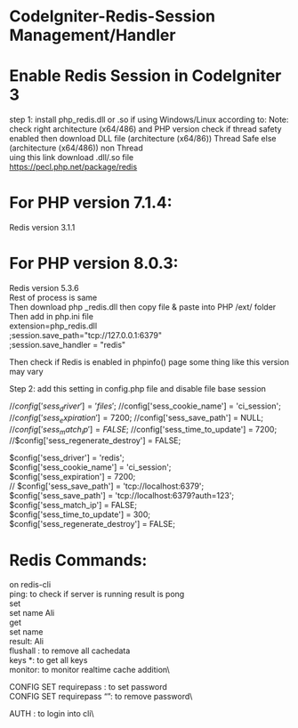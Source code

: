 # CodeIgniter-Redis-Session Management/Handler

# Enable Redis Session in CodeIgniter 3
 step 1: 
        install php_redis.dll or .so if using Windows/Linux according to:
Note: check right architecture (x64/486) and PHP version 
check if thread safety enabled then download DLL file (architecture (x64/86)) Thread Safe else (architecture (x64/486)) non Thread\
uing this link download .dll/.so file\
https://pecl.php.net/package/redis 

# For PHP version 7.1.4: 
Redis version 3.1.1
# For PHP version 8.0.3: 
Redis version 5.3.6\
Rest of process is same\
Then download php _redis.dll then copy file & paste into PHP /ext/ folder
Then add in php.ini file\
        extension=php_redis.dll\
        ;session.save_path="tcp://127.0.0.1:6379"\
        ;session.save_handler = "redis"

Then check if Redis is enabled in phpinfo() page some thing like this version may vary

Step 2: add this setting in config.php file and disable file base session

//$config['sess_driver'] = 'files';\
//$config['sess_cookie_name'] = 'ci_session';\
//$config['sess_expiration'] = 7200;\
//$config['sess_save_path'] = NULL;\
//$config['sess_match_ip'] = FALSE;\
//$config['sess_time_to_update'] = 7200;\
//$config['sess_regenerate_destroy'] = FALSE;



$config['sess_driver'] = 'redis';\
$config['sess_cookie_name'] = 'ci_session';\
$config['sess_expiration'] = 7200;\
// $config['sess_save_path'] = 'tcp://localhost:6379';\
$config['sess_save_path'] = 'tcp://localhost:6379?auth=123';\
$config['sess_match_ip'] = FALSE;\
$config['sess_time_to_update'] = 300;\
$config['sess_regenerate_destroy'] = FALSE;



# Redis Commands:
on redis-cli\
ping: to check if server is running result is pong\
set <keyname> <value>\
set name Ali\
get <keyname> \
set name \
result: Ali\
flushall : to remove all cachedata\
keys *: to get all keys\
monitor: to monitor realtime cache addition\

CONFIG SET requirepass <passvalue>: to set password\
CONFIG SET requirepass “”:  to remove password\

AUTH <passvalue>: to login into cli\
